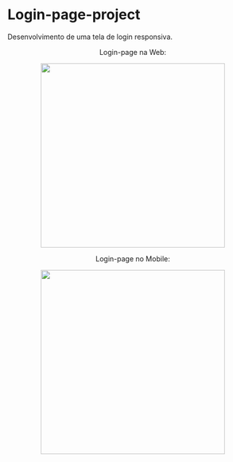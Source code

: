 # Login-page-project

Desenvolvimento de uma tela de login responsiva.

<p align="center">Login-page na Web:</p>
<p align = "center">
  <img src="https://cdn.discordapp.com/attachments/866782464009699348/1006273861333029014/login-page.png" height="370px">
</p>

<p align="center">Login-page no Mobile:</p>
<p align = "center">
  <img src="https://media.discordapp.net/attachments/866782464009699348/1006273861714706533/login-page-mobile.png?width=228&height=472" height="370px">
</p>
